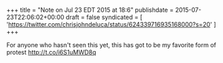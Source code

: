 +++
title = "Note on Jul 23 EDT 2015 at 18:6"
publishdate = 2015-07-23T22:06:02+00:00
draft = false
syndicated = [ 'https://twitter.com/chrisjohndeluca/status/624339716935168000?s=20' ]
+++

For anyone who hasn't seen this yet, this has got to be my favorite form of protest http://t.co/i6S1uMWD8q
